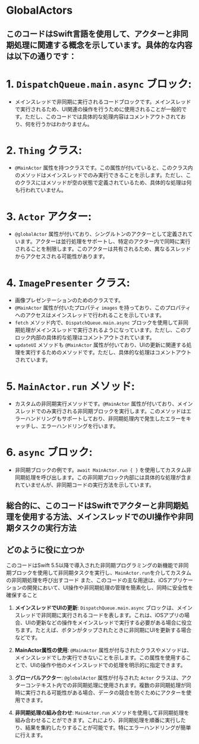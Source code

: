 #  GlobalActors

## このコードはSwift言語を使用して、アクターと非同期処理に関連する概念を示しています。具体的な内容は以下の通りです：

# 1. `DispatchQueue.main.async` ブロック:
   - メインスレッドで非同期に実行されるコードブロックです。メインスレッドで実行されるため、UI関連の操作を行うために使用されることが一般的です。ただし、このコードでは具体的な処理内容はコメントアウトされており、何を行うかはわかりません。

# 2. `Thing` クラス:
   - `@MainActor` 属性を持つクラスです。この属性が付いていると、このクラス内のメソッドはメインスレッドでのみ実行できることを示します。ただし、このクラスにはメソッドが空の状態で定義されているため、具体的な処理は何も行われていません。

# 3. `Actor` アクター:
   - `@globalActor` 属性が付いており、シングルトンのアクターとして定義されています。アクターは並行処理をサポートし、特定のアクター内で同時に実行されることを制限します。このアクターは共有されるため、異なるスレッドからアクセスされる可能性があります。

# 4. `ImagePresenter` クラス:
   - 画像プレゼンテーションのためのクラスです。
   - `@MainActor` 属性が付いたプロパティ `images` を持っており、このプロパティへのアクセスはメインスレッドで行われることを示しています。
   - `fetch` メソッド内で、`DispatchQueue.main.async` ブロックを使用して非同期処理がメインスレッドで実行されるようになっています。ただし、このブロック内部の具体的な処理はコメントアウトされています。
   - `updateUI` メソッドも `@MainActor` 属性が付いており、UIの更新に関連する処理を実行するためのメソッドです。ただし、具体的な処理はコメントアウトされています。

# 5. `MainActor.run` メソッド:
   - カスタムの非同期実行メソッドです。`@MainActor` 属性が付いており、メインスレッドでのみ実行される非同期ブロックを実行します。このメソッドはエラーハンドリングもサポートしており、非同期処理内で発生したエラーをキャッチし、エラーハンドリングを行います。

# 6. `async` ブロック:
   - 非同期ブロックの例です。`await MainActor.run { }` を使用してカスタム非同期処理を呼び出します。この非同期ブロック内部には具体的な処理が含まれていませんが、非同期コードの実行方法を示しています。

## 総合的に、このコードはSwiftでアクターと非同期処理を使用する方法、メインスレッドでのUI操作や非同期タスクの実行方法


## どのように役に立つか
このコードはSwift 5.5以降で導入された非同期プログラミングの新機能で非同期ブロックを使用して非同期タスクを実行し、`MainActor.run`を介してカスタムの非同期処理を呼び出すコード
また、このコードの主な用途は、iOSアプリケーションの開発において、UI操作や非同期処理の管理を簡素化し、同時に安全性を確保すること

1. **メインスレッドでUIの更新**: `DispatchQueue.main.async` ブロックは、メインスレッドで非同期に実行されるコードを表します。これは、iOSアプリの場合、UIの更新などの操作をメインスレッドで実行する必要がある場合に役立ちます。たとえば、ボタンがタップされたときに非同期にUIを更新する場合などです。

2. **MainActor属性の使用**: `@MainActor` 属性が付与されたクラスやメソッドは、メインスレッドでしか実行できないことを示します。この属性を使用することで、UIの操作や他のメインスレッドでの処理を明示的に指定できます。

3. **グローバルアクター**: `@globalActor` 属性が付与された `Actor` クラスは、アクターコンテキスト内での非同期処理に使用されます。複数の非同期処理が同時に実行される可能性がある場合、データの競合を防ぐためにアクターを使用できます。

4. **非同期処理の組み合わせ**: `MainActor.run` メソッドを使用して非同期処理を組み合わせることができます。これにより、非同期処理を順番に実行したり、結果を集約したりすることが可能です。特にエラーハンドリングが簡単に行えます。


